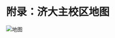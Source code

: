 # 附录：济大主校区地图

<ClientOnly>

<div v-viewer>
  <img src="/Ujnmap.webp" alt="地图">
</div v-viewer>

</ClientOnly>

